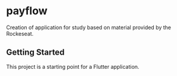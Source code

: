 # payflow

Creation of application for study based on material provided by the Rockeseat.

## Getting Started
This project is a starting point for a Flutter application.
